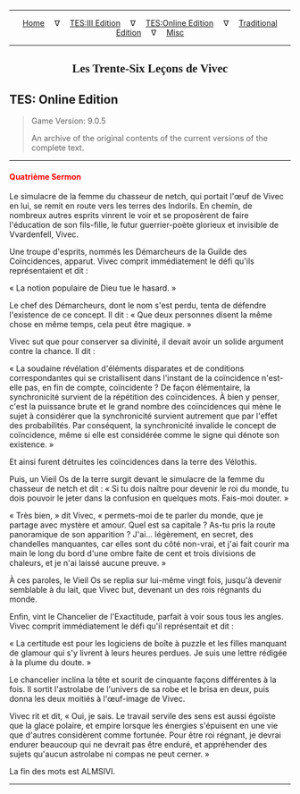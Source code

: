 
---

<!-- Jekyll Page Links -->

<center>
<a href="../../../../index.html">Home</a>
&emsp;&nabla;&emsp;
<a href="../../../index-tes3.html">TES:III Edition</a>
&emsp;&nabla;&emsp;
<a href="../../../index-teso.html">TES:Online Edition</a>
&emsp;&nabla;&emsp;
<a href="../../../index-traditional.html">Traditional Edition</a>
&emsp;&nabla;&emsp;
<a href="../../../index-misc.html">Misc</a>
</center>

<!-- Markdown Body Below: -->

---

<center>
<h2><span style="font-family:Georgia">Les Trente-Six Leçons de Vivec</span></h2>
</center>

## TES: Online Edition

> Game Version: 9.0.5
>
> An archive of the original contents of the current versions of the complete text.

---

#### <span style="color:red">Quatrième Sermon</span>

Le simulacre de la femme du chasseur de netch, qui portait l'œuf de Vivec en lui, se remit en route vers les terres des Indorils. En chemin, de nombreux autres esprits vinrent le voir et se proposèrent de faire l'éducation de son fils-fille, le futur guerrier-poète glorieux et invisible de Vvardenfell, Vivec.

Une troupe d'esprits, nommés les Démarcheurs de la Guilde des Coïncidences, apparut. Vivec comprit immédiatement le défi qu'ils représentaient et dit :

« La notion populaire de Dieu tue le hasard. »

Le chef des Démarcheurs, dont le nom s'est perdu, tenta de défendre l'existence de ce concept. Il dit : « Que deux personnes disent la même chose en même temps, cela peut être magique. »

Vivec sut que pour conserver sa divinité, il devait avoir un solide argument contre la chance. Il dit :

« La soudaine révélation d'éléments disparates et de conditions correspondantes qui se cristallisent dans l'instant de la coïncidence n'est-elle pas, en fin de compte, coïncidente ? De façon élémentaire, la synchronicité survient de la répétition des coïncidences. À bien y penser, c'est la puissance brute et le grand nombre des coïncidences qui mène le sujet à considérer que la synchronicité survient autrement que par l'effet des probabilités. Par conséquent, la synchronicité invalide le concept de coïncidence, même si elle est considérée comme le signe qui dénote son existence. »

Et ainsi furent détruites les coïncidences dans la terre des Vélothis.

Puis, un Vieil Os de la terre surgit devant le simulacre de la femme du chasseur de netch et dit : « Si tu dois naître pour devenir le roi du monde, tu dois pouvoir le jeter dans la confusion en quelques mots. Fais-moi douter. »

« Très bien, » dit Vivec, « permets-moi de te parler du monde, que je partage avec mystère et amour. Quel est sa capitale ? As-tu pris la route panoramique de son apparition ? J'ai… légèrement, en secret, des chandelles manquantes, car elles sont du côté non-vrai, et j'ai fait courir ma main le long du bord d'une ombre faite de cent et trois divisions de chaleurs, et je n'ai laissé aucune preuve. »

À ces paroles, le Vieil Os se replia sur lui-même vingt fois, jusqu'à devenir semblable à du lait, que Vivec but, devenant un des rois régnants du monde.

Enfin, vint le Chancelier de l'Exactitude, parfait à voir sous tous les angles. Vivec comprit immédiatement le défi qu'il représentait et dit :

« La certitude est pour les logiciens de boîte à puzzle et les filles manquant de glamour qui s'y livrent à leurs heures perdues. Je suis une lettre rédigée à la plume du doute. »

Le chancelier inclina la tête et sourit de cinquante façons différentes à la fois. Il sortit l'astrolabe de l'univers de sa robe et le brisa en deux, puis donna les deux moitiés à l'œuf-image de Vivec.

Vivec rit et dit, « Oui, je sais. Le travail servile des sens est aussi égoïste que la glace polaire, et empire lorsque les énergies s'épuisent en une vie que d'autres considèrent comme fortunée. Pour être roi régnant, je devrai endurer beaucoup qui ne devrait pas être enduré, et appréhender des sujets qu'aucun astrolabe ni compas ne peut cerner. »

La fin des mots est ALMSIVI.

---
